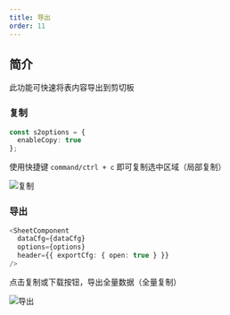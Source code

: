 ```yaml
---
title: 导出
order: 11
---
```


## 简介

此功能可快速将表内容导出到剪切板

### 复制

```typescript
const s2options = {
  enableCopy: true
};
```

使用快捷键 `command/ctrl + c` 即可复制选中区域（局部复制）

![复制](https://gw.alipayobjects.com/mdn/rms_56cbb2/afts/img/A*oL8_S5zBKSYAAAAAAAAAAAAAARQnAQ)

### 导出

```typescript
<SheetComponent
  dataCfg={dataCfg}
  options={options}
  header={{ exportCfg: { open: true } }}
/>
```

点击复制或下载按钮，导出全量数据（全量复制）

![导出](https://gw.alipayobjects.com/mdn/rms_56cbb2/afts/img/A*d0CqRY6M3yMAAAAAAAAAAAAAARQnAQ)

